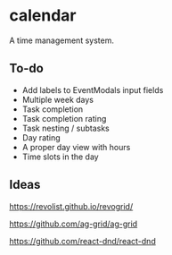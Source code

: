 # calendar

A time management system.

## To-do

- Add labels to EventModals input fields
- Multiple week days
- Task completion
- Task completion rating
- Task nesting / subtasks
- Day rating
- A proper day view with hours
- Time slots in the day

## Ideas

<https://revolist.github.io/revogrid/>

<https://github.com/ag-grid/ag-grid>

<https://github.com/react-dnd/react-dnd>
